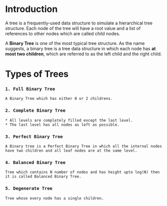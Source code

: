 # Introduction
A tree is a frequently-used data structure to simulate a hierarchical tree structure.
Each node of the tree will have a root value and a list of references to other nodes which are called child nodes.

A **Binary Tree** is one of the most typical tree structure. As the name suggests, a binary tree is a tree data structure in which each node has **at most two children**, which are referred to as the left child and the right child.

# Types of Trees
### `1. Full Binary Tree`
    A Binary Tree which has either 0 or 2 childrens.
    
### `2. Complete Binary Tree`
    * All levels are completely filled except the last level.
    * The last level has all nodes as left as possible.
    
### `3. Perfect Binary Tree`
    A Binary tree is a Perfect Binary Tree in which all the internal nodes have two children and all leaf nodes are at the same level.
    
### `4. Balanced Binary Tree`
    Tree which contains N number of nodes and has height upto log(N) then it is called Balanced Binary Tree.
    
### `5. Degenerate Tree`
    Tree whose every node has a single children.
